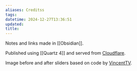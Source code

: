 ```yaml
---
aliases: Creditss
tags: 
datetime: 2024-12-27T13:36:51
updated: 
title: 
---
```

Notes and links made in [[Obsidian]].

Published using [[Quartz 4]] and served from [Cloudflare](https://www.cloudflare.com/).

Image before and after sliders based on code by [VincentTV](https://github.com/VincentTV/before-after-slider).